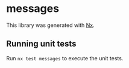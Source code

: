# messages

This library was generated with [Nx](https://nx.dev).

## Running unit tests

Run `nx test messages` to execute the unit tests.
